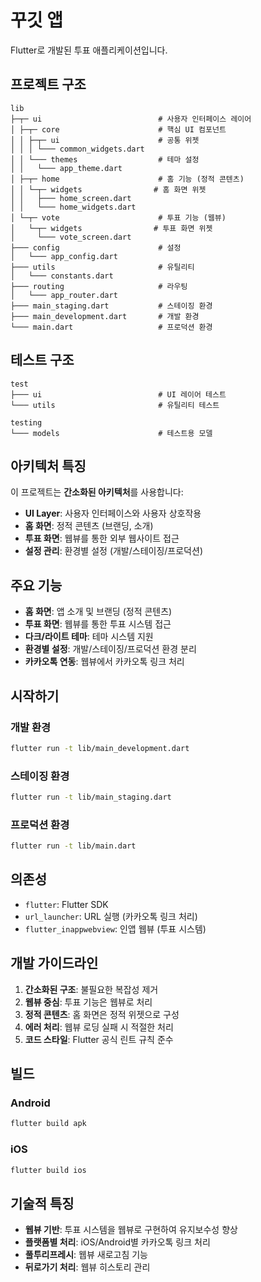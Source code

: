 # 꾸깃 앱

Flutter로 개발된 투표 애플리케이션입니다.

## 프로젝트 구조

```
lib
├─┬─ ui                          # 사용자 인터페이스 레이어
│ ├─┬─ core                      # 핵심 UI 컴포넌트
│ │ ├─┬─ ui                      # 공통 위젯
│ │ │ └─── common_widgets.dart
│ │ └─── themes                  # 테마 설정
│ │   └─── app_theme.dart
│ ├─┬─ home                      # 홈 기능 (정적 콘텐츠)
│ │ └─┬─ widgets                # 홈 화면 위젯
│ │   ├─── home_screen.dart
│ │   └─── home_widgets.dart
│ └─┬─ vote                      # 투표 기능 (웹뷰)
│   └─┬─ widgets                # 투표 화면 위젯
│     └─── vote_screen.dart
├─── config                      # 설정
│   └─── app_config.dart
├─── utils                       # 유틸리티
│   └─── constants.dart
├─── routing                     # 라우팅
│   └─── app_router.dart
├─── main_staging.dart           # 스테이징 환경
├─── main_development.dart       # 개발 환경
└─── main.dart                   # 프로덕션 환경
```

## 테스트 구조

```
test
├─── ui                          # UI 레이어 테스트
└─── utils                       # 유틸리티 테스트

testing
└─── models                      # 테스트용 모델
```

## 아키텍처 특징

이 프로젝트는 **간소화된 아키텍처**를 사용합니다:

- **UI Layer**: 사용자 인터페이스와 사용자 상호작용
- **홈 화면**: 정적 콘텐츠 (브랜딩, 소개)
- **투표 화면**: 웹뷰를 통한 외부 웹사이트 접근
- **설정 관리**: 환경별 설정 (개발/스테이징/프로덕션)

## 주요 기능

- **홈 화면**: 앱 소개 및 브랜딩 (정적 콘텐츠)
- **투표 화면**: 웹뷰를 통한 투표 시스템 접근
- **다크/라이트 테마**: 테마 시스템 지원
- **환경별 설정**: 개발/스테이징/프로덕션 환경 분리
- **카카오톡 연동**: 웹뷰에서 카카오톡 링크 처리

## 시작하기

### 개발 환경

```bash
flutter run -t lib/main_development.dart
```

### 스테이징 환경

```bash
flutter run -t lib/main_staging.dart
```

### 프로덕션 환경

```bash
flutter run -t lib/main.dart
```

## 의존성

- `flutter`: Flutter SDK
- `url_launcher`: URL 실행 (카카오톡 링크 처리)
- `flutter_inappwebview`: 인앱 웹뷰 (투표 시스템)

## 개발 가이드라인

1. **간소화된 구조**: 불필요한 복잡성 제거
2. **웹뷰 중심**: 투표 기능은 웹뷰로 처리
3. **정적 콘텐츠**: 홈 화면은 정적 위젯으로 구성
4. **에러 처리**: 웹뷰 로딩 실패 시 적절한 처리
5. **코드 스타일**: Flutter 공식 린트 규칙 준수

## 빌드

### Android

```bash
flutter build apk
```

### iOS

```bash
flutter build ios
```

## 기술적 특징

- **웹뷰 기반**: 투표 시스템을 웹뷰로 구현하여 유지보수성 향상
- **플랫폼별 처리**: iOS/Android별 카카오톡 링크 처리
- **풀투리프레시**: 웹뷰 새로고침 기능
- **뒤로가기 처리**: 웹뷰 히스토리 관리
